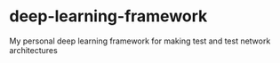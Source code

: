 # deep-learning-framework
My personal deep learning framework for making test and test network architectures

